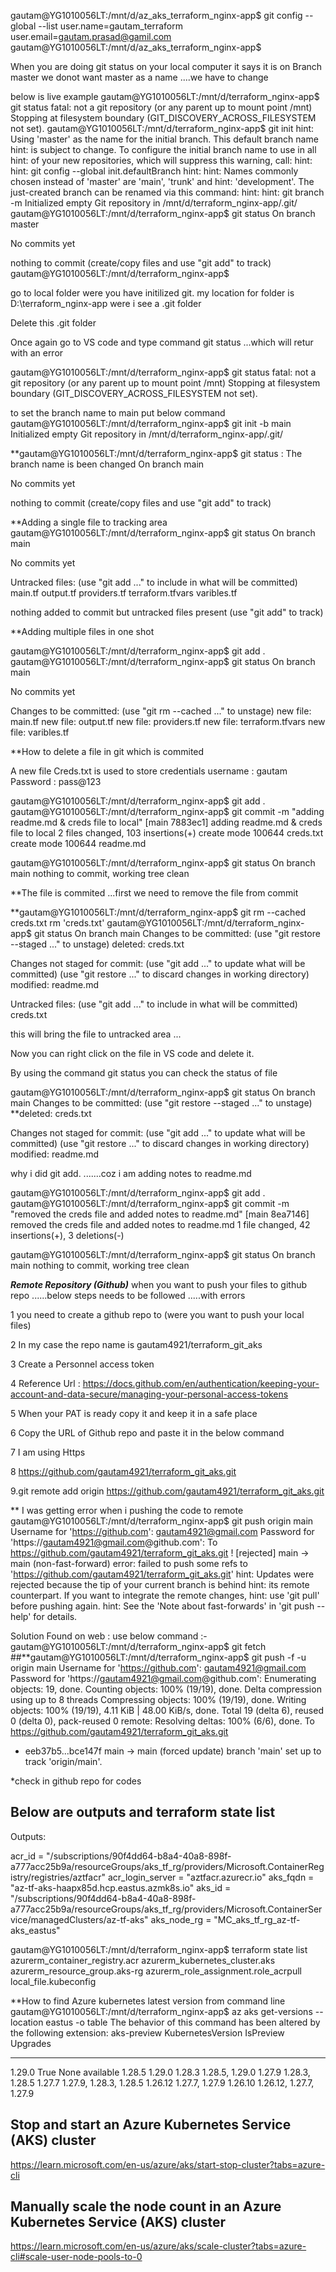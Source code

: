 gautam@YG1010056LT:/mnt/d/az_aks_terraform_nginx-app$ git config --global --list
user.name=gautam_terraform
user.email=gautam.prasad@gamil.com
gautam@YG1010056LT:/mnt/d/az_aks_terraform_nginx-app$ 

When you are doing git status on your local computer it says it is on Branch master 
we donot want master as a name ....we have to change 

below is live example 
gautam@YG1010056LT:/mnt/d/terraform_nginx-app$ git status
fatal: not a git repository (or any parent up to mount point /mnt)        
Stopping at filesystem boundary (GIT_DISCOVERY_ACROSS_FILESYSTEM not set).
gautam@YG1010056LT:/mnt/d/terraform_nginx-app$ git init
hint: Using 'master' as the name for the initial branch. This default branch name
hint: is subject to change. To configure the initial branch name to use in all   
hint: of your new repositories, which will suppress this warning, call:
hint: 
hint:   git config --global init.defaultBranch <name>
hint: 
hint: Names commonly chosen instead of 'master' are 'main', 'trunk' and
hint: 'development'. The just-created branch can be renamed via this command:
hint: 
hint:   git branch -m <name>
Initialized empty Git repository in /mnt/d/terraform_nginx-app/.git/
gautam@YG1010056LT:/mnt/d/terraform_nginx-app$ git status
On branch master

No commits yet

nothing to commit (create/copy files and use "git add" to track)
gautam@YG1010056LT:/mnt/d/terraform_nginx-app$ 

go to local folder were you have initilized git.
my location for folder is D:\terraform_nginx-app were i see a .git folder 

Delete this .git folder 

Once again go to VS code and type command git status ...which will retur with an error 

gautam@YG1010056LT:/mnt/d/terraform_nginx-app$ git status
fatal: not a git repository (or any parent up to mount point /mnt)
Stopping at filesystem boundary (GIT_DISCOVERY_ACROSS_FILESYSTEM not set).

to set the branch name to main put below command 
gautam@YG1010056LT:/mnt/d/terraform_nginx-app$ git init -b main
Initialized empty Git repository in /mnt/d/terraform_nginx-app/.git/

**gautam@YG1010056LT:/mnt/d/terraform_nginx-app$ git status   : The branch name is been changed 
On branch main

No commits yet

nothing to commit (create/copy files and use "git add" to track)

**Adding a single file to tracking area
gautam@YG1010056LT:/mnt/d/terraform_nginx-app$ git status
On branch main

No commits yet

Untracked files:
  (use "git add <file>..." to include in what will be committed)
        main.tf
        output.tf
        providers.tf
        terraform.tfvars
        varibles.tf

nothing added to commit but untracked files present (use "git add" to track)

**Adding multiple files in one shot 

gautam@YG1010056LT:/mnt/d/terraform_nginx-app$ git add .
gautam@YG1010056LT:/mnt/d/terraform_nginx-app$ git status
On branch main

No commits yet

Changes to be committed:
  (use "git rm --cached <file>..." to unstage)
        new file:   main.tf
        new file:   output.tf
        new file:   providers.tf
        new file:   terraform.tfvars
        new file:   varibles.tf

**How to delete a file in git which is commited 

A new file Creds.txt is used to store credentials 
username : gautam
Password : pass@123

gautam@YG1010056LT:/mnt/d/terraform_nginx-app$ git add .
gautam@YG1010056LT:/mnt/d/terraform_nginx-app$ git commit -m "adding readme.md & creds file to local"
[main 7883ec1] adding readme.md & creds file to local
 2 files changed, 103 insertions(+)
 create mode 100644 creds.txt
 create mode 100644 readme.md

gautam@YG1010056LT:/mnt/d/terraform_nginx-app$ git status
On branch main
nothing to commit, working tree clean

**The file is commited ...first we need to remove the file from commit 

**gautam@YG1010056LT:/mnt/d/terraform_nginx-app$ git rm --cached creds.txt
rm 'creds.txt'
gautam@YG1010056LT:/mnt/d/terraform_nginx-app$ git status 
On branch main
Changes to be committed:
  (use "git restore --staged <file>..." to unstage)
        deleted:    creds.txt

Changes not staged for commit:
  (use "git add <file>..." to update what will be committed)
  (use "git restore <file>..." to discard changes in working directory)
        modified:   readme.md

Untracked files:
  (use "git add <file>..." to include in what will be committed)
        creds.txt

this will bring the file to untracked area ...

Now you can right click on the file in VS code and delete it.


By using the command git status you can check the status of file 

gautam@YG1010056LT:/mnt/d/terraform_nginx-app$ git status
On branch main
Changes to be committed:
  (use "git restore --staged <file>..." to unstage)
        **deleted:    creds.txt

Changes not staged for commit:
  (use "git add <file>..." to update what will be committed)
  (use "git restore <file>..." to discard changes in working directory)
        modified:   readme.md


why i did git add. .......coz i am adding notes to readme.md

gautam@YG1010056LT:/mnt/d/terraform_nginx-app$ git add .
gautam@YG1010056LT:/mnt/d/terraform_nginx-app$ git commit -m "removed the creds file and added notes to readme.md"
[main 8ea7146] removed the creds file and added notes to readme.md
 1 file changed, 42 insertions(+), 3 deletions(-)

gautam@YG1010056LT:/mnt/d/terraform_nginx-app$ git status
On branch main
nothing to commit, working tree clean

***Remote Repository (Github)***
when you want to push your files to github repo ......below steps needs to be followed .....with errors 

1 you need to create a github repo to (were you want to push your local files)

2 In my case the repo name is gautam4921/terraform_git_aks

3 Create a Personnel access token 

4 Reference Url : https://docs.github.com/en/authentication/keeping-your-account-and-data-secure/managing-your-personal-access-tokens

5 When your PAT is ready copy it and keep it in a safe place 

6 Copy the URL of Github repo and paste it in the below command

7 I am using Https 

8 https://github.com/gautam4921/terraform_git_aks.git

9.git remote add origin https://github.com/gautam4921/terraform_git_aks.git

** I was getting error when i pushing the code to remote 
gautam@YG1010056LT:/mnt/d/terraform_nginx-app$ git push origin main
Username for 'https://github.com': gautam4921@gmail.com
Password for 'https://gautam4921@gmail.com@github.com':
To https://github.com/gautam4921/terraform_git_aks.git
 ! [rejected]        main -> main (non-fast-forward)
error: failed to push some refs to 'https://github.com/gautam4921/terraform_git_aks.git'
hint: Updates were rejected because the tip of your current branch is behind
hint: its remote counterpart. If you want to integrate the remote changes,
hint: use 'git pull' before pushing again.
hint: See the 'Note about fast-forwards' in 'git push --help' for details.

Solution Found on web :
use below command :- 
gautam@YG1010056LT:/mnt/d/terraform_nginx-app$ git fetch
##**gautam@YG1010056LT:/mnt/d/terraform_nginx-app$ git push -f -u origin main
Username for 'https://github.com': gautam4921@gmail.com
Password for 'https://gautam4921@gmail.com@github.com':
Enumerating objects: 19, done.
Counting objects: 100% (19/19), done.
Delta compression using up to 8 threads
Compressing objects: 100% (19/19), done.
Writing objects: 100% (19/19), 4.11 KiB | 48.00 KiB/s, done.
Total 19 (delta 6), reused 0 (delta 0), pack-reused 0
remote: Resolving deltas: 100% (6/6), done.
To https://github.com/gautam4921/terraform_git_aks.git
 + eeb37b5...bce147f main -> main (forced update)
branch 'main' set up to track 'origin/main'.

*check in github repo for codes 
##  Below are outputs and terraform state list 
Outputs:

acr_id = "/subscriptions/90f4dd64-b8a4-40a8-898f-a777acc25b9a/resourceGroups/aks_tf_rg/providers/Microsoft.ContainerRegistry/registries/aztfacr"
acr_login_server = "aztfacr.azurecr.io"
aks_fqdn = "az-tf-aks-haapx85d.hcp.eastus.azmk8s.io"
aks_id = "/subscriptions/90f4dd64-b8a4-40a8-898f-a777acc25b9a/resourceGroups/aks_tf_rg/providers/Microsoft.ContainerService/managedClusters/az-tf-aks"
aks_node_rg = "MC_aks_tf_rg_az-tf-aks_eastus"


gautam@YG1010056LT:/mnt/d/terraform_nginx-app$ terraform state list
azurerm_container_registry.acr
azurerm_kubernetes_cluster.aks
azurerm_resource_group.aks-rg
azurerm_role_assignment.role_acrpull
local_file.kubeconfig


**How to find Azure kubernetes latest version from command line 
gautam@YG1010056LT:/mnt/d/terraform_nginx-app$ az aks get-versions --location eastus -o table
The behavior of this command has been altered by the following extension: aks-preview
KubernetesVersion    IsPreview    Upgrades
-------------------  -----------  -----------------------
1.29.0               True         None available
1.28.5                            1.29.0
1.28.3                            1.28.5, 1.29.0
1.27.9                            1.28.3, 1.28.5
1.27.7                            1.27.9, 1.28.3, 1.28.5
1.26.12                           1.27.7, 1.27.9
1.26.10                           1.26.12, 1.27.7, 1.27.9


## Stop and start an Azure Kubernetes Service (AKS) cluster
https://learn.microsoft.com/en-us/azure/aks/start-stop-cluster?tabs=azure-cli 

## Manually scale the node count in an Azure Kubernetes Service (AKS) cluster
https://learn.microsoft.com/en-us/azure/aks/scale-cluster?tabs=azure-cli#scale-user-node-pools-to-0

